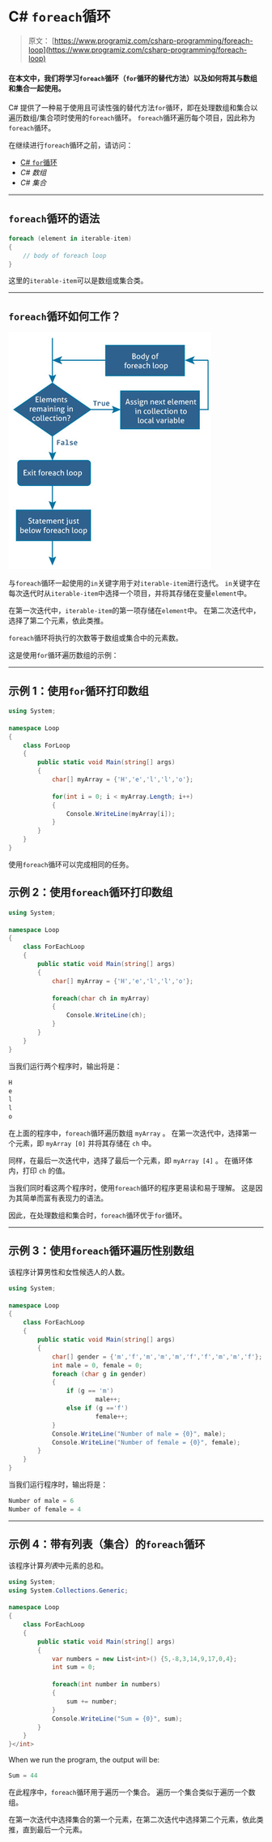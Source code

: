 # C# `foreach`循环

> 原文： [https://www.programiz.com/csharp-programming/foreach-loop](https://www.programiz.com/csharp-programming/foreach-loop)

#### 在本文中，我们将学习`foreach`循环（`for`循环的替代方法）以及如何将其与数组和集合一起使用。

C# 提供了一种易于使用且可读性强的替代方法`for`循环，即在处理数组和集合以遍历数组/集合项时使用的`foreach`循环。 `foreach`循环遍历每个项目，因此称为`foreach`循环。

在继续进行`foreach`循环之前，请访问：

*   [C# `for`循环](/csharp-programming/for-loop "C# for loop")
*   *C# 数组*
*   *C# 集合*

* * *

## `foreach`循环的语法

```cs
foreach (element in iterable-item)
{
    // body of foreach loop
}

```

这里的`iterable-item`可以是数组或集合类。

* * *

## `foreach`循环如何工作？

![C# foreach loop flowchart](img/d8b6fdb2588d151ac32dd3976f362e3c.png "How foreach loop works in C#?")

与`foreach`循环一起使用的`in`关键字用于对`iterable-item`进行迭代。 `in`关键字在每次迭代时从`iterable-item`中选择一个项目，并将其存储在变量`element`中。

在第一次迭代中，`iterable-item`的第一项存储在`element`中。 在第二次迭代中，选择了第二个元素，依此类推。

`foreach`循环将执行的次数等于数组或集合中的元素数。

这是使用`for`循环遍历数组的示例：

* * *

## 示例 1：使用`for`循环打印数组

```cs
using System;

namespace Loop
{
    class ForLoop
    {
        public static void Main(string[] args)
        {
            char[] myArray = {'H','e','l','l','o'};

            for(int i = 0; i < myArray.Length; i++)
            {
                Console.WriteLine(myArray[i]);
            }
        }
    }
} 
```

使用`foreach`循环可以完成相同的任务。

## 示例 2：使用`foreach`循环打印数组

```cs
using System;

namespace Loop
{
    class ForEachLoop
    {
        public static void Main(string[] args)
        {
            char[] myArray = {'H','e','l','l','o'};

            foreach(char ch in myArray)
            {
                Console.WriteLine(ch);
            }
        }
    }
} 
```

当我们运行两个程序时，输出将是：

```cs
H
e
l
l
o 
```

在上面的程序中，`foreach`循环遍历数组 `myArray` 。 在第一次迭代中，选择第一个元素，即 `myArray [0]` 并将其存储在 `ch` 中。

同样，在最后一次迭代中，选择了最后一个元素，即 `myArray [4]` 。 在循环体内，打印 `ch` 的值。

当我们同时看这两个程序时，使用`foreach`循环的程序更易读和易于理解。 这是因为其简单而富有表现力的语法。

因此，在处理数组和集合时，`foreach`循环优于`for`循环。

* * *

## 示例 3：使用`foreach`循环遍历性别数组

该程序计算男性和女性候选人的人数。

```cs
using System;

namespace Loop
{
    class ForEachLoop
    {
        public static void Main(string[] args)
        {
            char[] gender = {'m','f','m','m','m','f','f','m','m','f'};
            int male = 0, female = 0;
            foreach (char g in gender)  
            {
                if (g == 'm')
                        male++;
                else if (g =='f')
                        female++;
            }
            Console.WriteLine("Number of male = {0}", male);
            Console.WriteLine("Number of female = {0}", female);
        }
    }
} 
```

当我们运行程序时，输出将是：

```cs
Number of male = 6
Number of female = 4 
```

* * *

## 示例 4：带有列表（集合）的`foreach`循环

该程序计算*列表*中元素的总和。

```cs
using System;
using System.Collections.Generic;

namespace Loop
{
    class ForEachLoop
    {
        public static void Main(string[] args)
        {
            var numbers = new List<int>() {5,-8,3,14,9,17,0,4};
            int sum = 0;

            foreach(int number in numbers)
            {
                sum += number;
            }
            Console.WriteLine("Sum = {0}", sum);
        }
    }
}</int> 
```

When we run the program, the output will be:

```cs
Sum = 44
```

在此程序中，`foreach`循环用于遍历一个集合。 遍历一个集合类似于遍历一个数组。

在第一次迭代中选择集合的第一个元素，在第二次迭代中选择第二个元素，依此类推，直到最后一个元素。